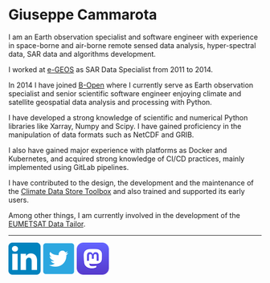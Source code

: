 Giuseppe Cammarota
==================

I am an Earth observation specialist and software engineer with experience in space-borne and air-borne remote sensed data analysis, hyper-spectral data, SAR data and algorithms development.

I worked at [e-GEOS][a] as SAR Data Specialist from 2011 to 2014.

In 2014 I have joined [B-Open][0] where I currently serve as Earth observation specialist and senior scientific software engineer enjoying climate and satellite geospatial data analysis and processing with Python.

I have developed a strong knowledge of scientific and numerical Python libraries like Xarray, Numpy and Scipy. I have gained proficiency in the manipulation of data formats such as NetCDF and GRIB.

I also have gained major experience with platforms as Docker and Kubernetes, and acquired strong knowledge of CI/CD practices, mainly implemented using GitLab pipelines.

I have contributed to the design, the development and the maintenance of the [Climate Data Store Toolbox][b] and also trained and supported its early users.

Among other things, I am currently involved in the development of the [EUMETSAT Data Tailor][c]. 

--------

[![linkedin][linkedin]][1]
[![twitter][twitter]][2]
[![mastodon][mastodon]][3]
<a rel="me" href="https://fosstodon.org/@gcammarota"></a>


[a]: http://www.e-geos.it/
[b]: https://cds.climate.copernicus.eu/
[c]: https://www.eumetsat.int/data-tailor
[0]: https://bopen.eu
[linkedin]: assets/linkedin.png
[twitter]: assets/twitter.png
[mastodon]: assets/mastodon.png
[1]: https://www.linkedin.com/in/giuseppecammarota
[2]: https://twitter.com/_cammarota_
[3]: https://fosstodon.org/@gcammarota
